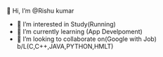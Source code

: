  👋 Hi, I’m @Rishu kumar
- 👀 I’m interested in Study(Running)
- 🌱 I’m currently learning (App Develpoment)
- 💞️ I’m looking to collaborate on(Google with Job)
b/L(C,C++,JAVA,PYTHON,HMLT)
<!---
bjdnjkn/bjdnjkn is a ✨ special ✨ repository because its `README.md` (this file) appears on your GitHub profile.
You can click the Preview link to take a look at your changes.
--->
